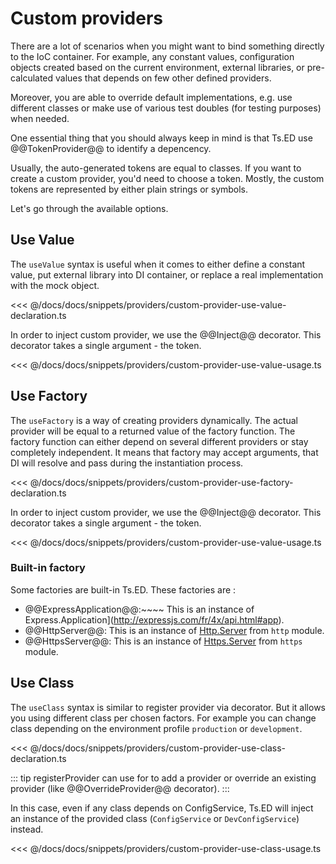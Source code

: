 # Custom providers

There are a lot of scenarios when you might want to bind something directly to the IoC container. 
For example, any constant values, configuration objects created based on the current environment,
 external libraries, or pre-calculated values that depends on few other defined providers. 
 
Moreover, you are able to override default implementations, e.g. use different classes or make use of various test doubles (for testing purposes) when needed.

One essential thing that you should always keep in mind is that Ts.ED use @@TokenProvider@@ to identify a depencency. 

Usually, the auto-generated tokens are equal to classes. If you want to create a custom provider, you'd need to choose a token.
Mostly, the custom tokens are represented by either plain strings or symbols. 

Let's go through the available options.

## Use Value

The `useValue` syntax is useful when it comes to either define a constant value, put external library into DI container, 
or replace a real implementation with the mock object.

<<< @/docs/docs/snippets/providers/custom-provider-use-value-declaration.ts

In order to inject custom provider, we use the @@Inject@@ decorator. This decorator takes a single argument - the token.

<<< @/docs/docs/snippets/providers/custom-provider-use-value-usage.ts

## Use Factory

The `useFactory` is a way of creating providers dynamically. 
The actual provider will be equal to a returned value of the factory function. 
The factory function can either depend on several different providers or stay completely independent. 
It means that factory may accept arguments, that DI will resolve and pass during the instantiation process.

<<< @/docs/docs/snippets/providers/custom-provider-use-factory-declaration.ts

In order to inject custom provider, we use the @@Inject@@ decorator. This decorator takes a single argument - the token.

<<< @/docs/docs/snippets/providers/custom-provider-use-value-usage.ts

###  Built-in factory

Some factories are built-in Ts.ED. These factories are :

- @@ExpressApplication@@:~~~~ This is an instance of Express.Application](http://expressjs.com/fr/4x/api.html#app).
- @@HttpServer@@: This is an instance of [Http.Server](https://nodejs.org/dist/latest/docs/api/http.html#http_class_http_server) from `http` module.
- @@HttpsServer@@: This is an instance of [Https.Server](https://nodejs.org/dist/latest/docs/api/https.html#https_class_https_server) from `https` module.


## Use Class

The `useClass` syntax is similar to register provider via decorator. But it allows you using different class per chosen factors.
For example you can change class depending on the environment profile `production` or `development`.

<<< @/docs/docs/snippets/providers/custom-provider-use-class-declaration.ts

::: tip
registerProvider can use for to add a provider or override an existing provider (like @@OverrideProvider@@ decorator).
:::

In this case, even if any class depends on ConfigService, Ts.ED will inject an instance of the provided class (`ConfigService` or `DevConfigService`) instead.

<<< @/docs/docs/snippets/providers/custom-provider-use-class-usage.ts

